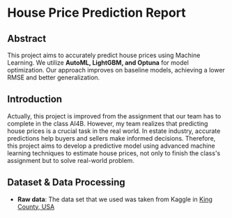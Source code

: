 # House Price Prediction Report

## Abstract
This project aims to accurately predict house prices using Machine Learning. We utilize **AutoML, LightGBM, and Optuna** for model optimization. Our approach improves on baseline models, achieving a lower RMSE and better generalization.

## Introduction
Actually, this project is improved from the assignment that our team has to complete in the class AI4B. However, my team realizes that predicting house prices is a crucial task in the real world. In estate industry, accurate predictions help buyers and sellers make informed decisions. Therefore, this project aims to develop a predictive model using advanced machine learning techniques to estimate house prices, not only to finish the class's assignment but to solve real-world problem.

## Dataset & Data Processing
- **Raw data**: The data set that we used was taken from Kaggle in [King County, USA](https://www.kaggle.com/datasets/harlfoxem/housesalesprediction)

